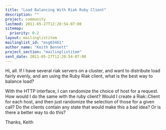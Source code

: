 ```yaml
---
title: "Load Balancing With Riak Ruby Client"
description: ""
project: community
lastmod: 2011-05-27T12:20:54-07:00
sitemap:
  priority: 0.2
layout: mailinglistitem
mailinglist_id: "msg03461"
author_name: "Keith Bennett"
project_section: "mailinglistitem"
sent_date: 2011-05-27T12:20:54-07:00
---
```



Hi, all. If I have several riak servers on a cluster, and want to distribute 
load fairly evenly, and am using the Ruby Riak client, what is the best way to 
balance load?

With the HTTP interface, I can randomize the choice of host for a request. How 
would I do the same with the ruby client? Would I create a Riak::Client for 
each host, and then just randomize the selection of those for a given call? Do 
the clients contain any state that would make this a bad idea? Or is there a 
better way to do this?

Thanks,
Keith

